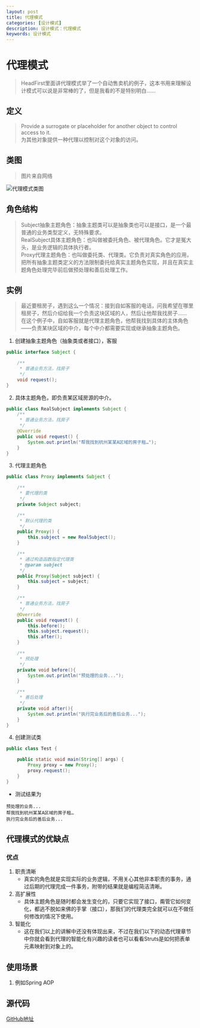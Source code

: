 ```yaml
---
layout: post
title: 代理模式
categories: [设计模式]
description: 设计模式：代理模式
keywords: 设计模式
---
```


# 代理模式
> HeadFirst里面讲代理模式举了一个自动售卖机的例子，这本书用来理解设计模式可以说是非常棒的了，但是我看的不是特别明白……

## 定义
> Provide a surrogate or placeholder for another object to control access to it.<br>
> 为其他对象提供一种代理以控制对这个对象的访问。

## 类图
> 图片来自网络

![代理模式类图](https://gss1.bdstatic.com/9vo3dSag_xI4khGkpoWK1HF6hhy/baike/crop%3D0%2C19%2C684%2C451%3Bc0%3Dbaike92%2C5%2C5%2C92%2C30/sign=079558f9052442a7ba41a7e5ec73817a/f636afc379310a552addbc8ebd4543a9832610ca.jpg)

## 角色结构
> Subject抽象主题角色：抽象主题类可以是抽象类也可以是接口，是一个最普通的业务类型定义，无特殊要求。<br>
> RealSubject具体主题角色：也叫做被委托角色、被代理角色。它才是冤大头，是业务逻辑的具体执行者。<br>
> Proxy代理主题角色：也叫做委托类、代理类。它负责对真实角色的应用，把所有抽象主题类定义的方法限制委托给真实主题角色实现，并且在真实主题角色处理完毕前后做预处理和善后处理工作。<br>

## 实例
> 最近要租房子，遇到这么一个情况：接到自如客服的电话，问我希望在哪里租房子，然后介绍给我一个负责这块区域的人，然后让他帮我找房子……<br>
> 在这个例子中，自如客服就是代理主题角色，他帮我找到具体的主体角色——负责某块区域的中介，每个中介都需要实现或继承抽象主题角色。

1. 创建抽象主题角色（抽象类或者接口），客服

````java
public interface Subject {

    /**
     * 普通业务方法，找房子
     */
    void request();
}

````

2. 具体主题角色，即负责某区域房源的中介。

````java
public class RealSubject implements Subject {
    /**
     * 普通业务方法，找房子
     */
    @Override
    public void request() {
        System.out.println("帮我找到杭州某某A区域的房子租…");
    }
}

````

3. 代理主题角色

````java
public class Proxy implements Subject {

    /**
     * 要代理的类
     */
    private Subject subject;

    /**
     * 默认代理的类
     */
    public Proxy() {
        this.subject = new RealSubject();
    }

    /**
     * 通过构造函数指定代理类
     * @param subject
     */
    public Proxy(Subject subject) {
        this.subject = subject;
    }

    /**
     * 普通业务方法，找房子
     */
    @Override
    public void request() {
        this.before();
        this.subject.request();
        this.after();
    }

    /**
     * 预处理
     */
    private void before(){
        System.out.println("预处理的业务...");
    }

    /**
     * 善后处理
     */
    private void after(){
        System.out.println("执行完业务后的善后业务...");
    }
}

````

4. 创建测试类

````java
public class Test {

    public static void main(String[] args) {
        Proxy proxy = new Proxy();
        proxy.request();
    }
}
````

- 测试结果为

````$xslt
预处理的业务...
帮我找到杭州某某A区域的房子租…
执行完业务后的善后业务...
````

## 代理模式的优缺点
### 优点
1. 职责清晰
    - 真实的角色就是实现实际的业务逻辑，不用关心其他非本职责的事务，通过后期的代理完成一件事务，附带的结果就是编程简洁清晰。
2. 高扩展性
    - 具体主题角色是随时都会发生变化的，只要它实现了接口，甭管它如何变化，都逃不脱如来佛的手掌（接口），那我们的代理类完全就可以在不做任何修改的情况下使用。
3. 智能化
    - 这在我们以上的讲解中还没有体现出来，不过在我们以下的动态代理章节中你就会看到代理的智能化有兴趣的读者也可以看看Struts是如何把表单元素映射到对象上的。

## 使用场景
1. 例如Spring AOP

## 源代码
[GitHub地址](https://github.com/Planeswalker23/all-in-one/tree/master/design-patterns/src/main/java/org/planeswalker/proxy)
